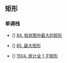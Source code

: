 ## 矩形
### 单调栈
- [] [84. 柱状图中最大的矩形](https://leetcode-cn.com/problems/largest-rectangle-in-histogram/)
- [] [85. 最大矩形](https://leetcode-cn.com/problems/maximal-rectangle/)

- [] [1504. 统计全 1 子矩形](https://leetcode-cn.com/problems/count-submatrices-with-all-ones/)
